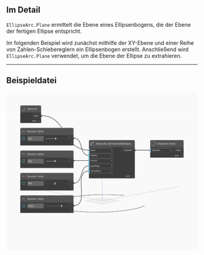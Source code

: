 ## Im Detail
`EllipseArc.Plane` ermittelt die Ebene eines Ellipsenbogens, die der Ebene der fertigen Ellipse entspricht.

Im folgenden Beispiel wird zunächst mithilfe der XY-Ebene und einer Reihe von Zahlen-Schiebereglern ein Ellipsenbogen erstellt. Anschließend wird `EllipseArc.Plane` verwendet, um die Ebene der Ellipse zu extrahieren.

___
## Beispieldatei

![Plane](./Autodesk.DesignScript.Geometry.EllipseArc.Plane_img.jpg)

